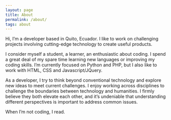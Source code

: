 ```yaml
---
layout: page
title: About
permalink: /about/
tags: about
---
```


<p>Hi, I’m a developer based in Quito, Ecuador. I like to work on challenging projects involving cutting-edge technology to create useful products.</p>

<p>I consider myself a student, a learner, an enthusiastic about coding. I spend a great deal of my spare time learning new languages or improving my coding skills. I’m currently focused on Python and PHP, but I also like to work with HTML, CSS and Javascript/JQuery.</p>

<p>As a developer, I try to think beyond conventional technology and explore new ideas to meet current challenges. I enjoy working across disciplines to challenge the boundaries between technology and humanities. I firmly believe they both elevate each other, and it’s undeniable that understanding different perspectives is important to address common issues.</p>

<p>When I’m not coding, I read. </p>
